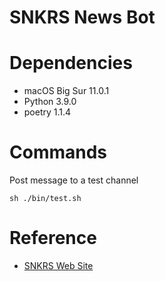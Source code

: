 # SNKRS News Bot

# Dependencies

- macOS Big Sur 11.0.1
- Python 3.9.0
- poetry 1.1.4

# Commands

Post message to a test channel

```
sh ./bin/test.sh
```

# Reference

- [SNKRS Web Site](https://www.nike.com/jp/launch)
